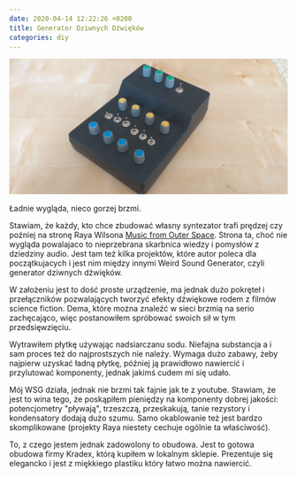 ```yaml
---
date: 2020-04-14 12:22:26 +0200
title: Generator Dziwnych Dźwięków
categories: diy
---
```


![weird sound generator](/img/mfos-weird-sound-generator-min.jpg)

Ładnie wygląda, nieco gorzej brzmi.

<!--more-->

Stawiam, że każdy, kto chce zbudować własny syntezator trafi prędzej czy poźniej na stronę Raya Wilsona [Music from Outer Space](http://musicfromouterspace.com/). Strona ta, choć nie wygląda powalajaco to nieprzebrana skarbnica wiedzy i pomysłów z dziedziny audio. Jest tam też kilka projektów, które autor poleca dla początkujacych i jest nim między innymi Weird Sound Generator, czyli generator dziwnych dźwięków.

W założeniu jest to dość proste urządzenie, ma jednak dużo pokręteł i przełączników pozwalających tworzyć efekty dźwiękowe rodem z filmów science fiction. Dema, które można znaleźć w sieci brzmią na serio zachęcająco, więc postanowiłem spróbować swoich sił w tym przedsięwzięciu.

Wytrawiłem płytkę używając nadsiarczanu sodu. Niefajna substancja a i sam proces też do najprostszych nie należy. Wymaga dużo zabawy, żeby najpierw uzyskać ładną płytkę, później ją prawidłowo nawiercić i przylutować komponenty, jednak jakimś cudem mi się udało.

Mój WSG działa, jednak nie brzmi tak fajnie jak te z youtube. Stawiam, że jest to wina tego, że poskąpiłem pieniędzy na komponenty dobrej jakości: potencjometry "pływają", trzeszczą, przeskakują, tanie rezystory i kondensatory dodają dużo szumu. Samo okablowanie też jest bardzo skomplikowane (projekty Raya niestety cechuje ogólnie ta właściwość).

To, z czego jestem jednak zadowolony to obudowa. Jest to gotowa obudowa firmy Kradex, którą kupiłem w lokalnym sklepie. Prezentuje się elegancko i jest z miękkiego plastiku który łatwo można nawiercić.
